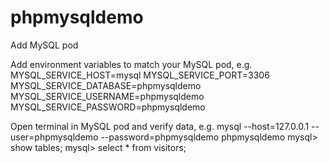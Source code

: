 # phpmysqldemo

Add MySQL pod

Add environment variables to match your MySQL pod, e.g.
MYSQL_SERVICE_HOST=mysql
MYSQL_SERVICE_PORT=3306
MYSQL_SERVICE_DATABASE=phpmysqldemo
MYSQL_SERVICE_USERNAME=phpmysqldemo
MYSQL_SERVICE_PASSWORD=phpmysqldemo

Open terminal in MySQL pod and verify data, e.g.
mysql --host=127.0.0.1 --user=phpmysqldemo --password=phpmysqldemo phpmysqldemo
mysql> show tables;
mysql> select * from visitors;
